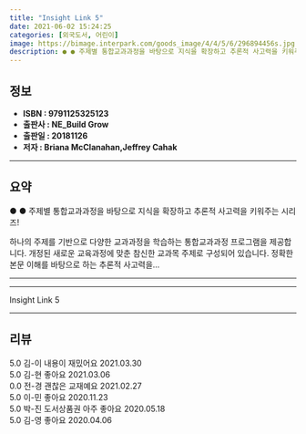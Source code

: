 ```yaml
---
title: "Insight Link 5"
date: 2021-06-02 15:24:25
categories: [외국도서, 어린이]
image: https://bimage.interpark.com/goods_image/4/4/5/6/296894456s.jpg
description: ● ● 주제별 통합교과과정을 바탕으로 지식을 확장하고 추론적 사고력을 키워주는 시리즈! 하나의 주제를 기반으로 다양한 교과과정을 학습하는 통합교과과정 프로그램을 제공합니다. 개정된 새로운 교육과정에 맞춘 참신한 교과목 주제로 구성되어 있습니다. 정확한 본문 이해를 바탕으로 하는
---
```


## **정보**

- **ISBN : 9791125325123**
- **출판사 : NE_Build   Grow**
- **출판일 : 20181126**
- **저자 : Briana McClanahan,Jeffrey Cahak**

------



## **요약**

●  ●  주제별 통합교과과정을 바탕으로
지식을 확장하고 추론적 사고력을 키워주는 시리즈!

하나의 주제를 기반으로 다양한 교과과정을 학습하는 통합교과과정 프로그램을 제공합니다.
개정된 새로운 교육과정에 맞춘 참신한 교과목 주제로 구성되어 있습니다. 
정확한 본문 이해를 바탕으로 하는 추론적 사고력을... 

------



------


Insight Link 5 

------


## **리뷰** 

5.0 김-이 내용이 재밌어요 2021.03.30 <br/>5.0 김-현 좋아요 2021.03.06 <br/>0.0 전-경 괜찮은 교재예요 2021.02.27 <br/>5.0 이-민 좋아요 2020.11.23 <br/>5.0 박-진 도서상품권 아주 좋아요 2020.05.18 <br/>5.0 김-영 좋아요 2020.04.06 <br/>